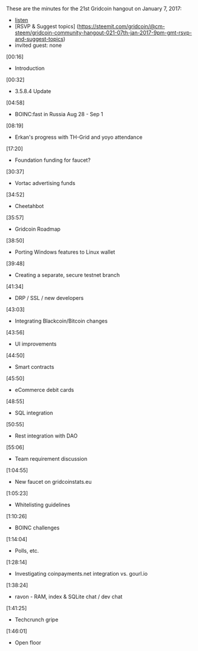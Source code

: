 These are the minutes for the 21st Gridcoin hangout on January 7, 2017:

* [listen](https://soundcloud.com/gridcoin-community-hangouts/021-07012017a)
* [RSVP & Suggest topics] (https://steemit.com/gridcoin/@cm-steem/gridcoin-community-hangout-021-07th-jan-2017-9pm-gmt-rsvp-and-suggest-topics)
* invited guest: none

[00:16]
* Introduction

[00:32]
* 3.5.8.4 Update

[04:58]
* BOINC:fast in Russia Aug 28 - Sep 1

[08:19]
* Erkan's progress with TH-Grid and yoyo attendance

[17:20]
* Foundation funding for faucet?

[30:37]
* Vortac advertising funds

[34:52]
* Cheetahbot

[35:57]
* Gridcoin Roadmap

[38:50]
* Porting Windows features to Linux wallet

[39:48]
* Creating a separate, secure testnet branch

[41:34]
* DRP / SSL / new developers

[43:03]
* Integrating Blackcoin/Bitcoin changes

[43:56]
* UI improvements

[44:50]
* Smart contracts

[45:50]
* eCommerce debit cards

[48:55]
* SQL integration

[50:55]
* Rest integration with DAO

[55:06]
* Team requirement discussion

[1:04:55]
* New faucet on gridcoinstats.eu

[1:05:23]
* Whitelisting guidelines

[1:10:26]
* BOINC challenges

[1:14:04]
* Polls, etc.

[1:28:14]
* Investigating coinpayments.net integration vs. gourl.io

[1:38:24]
* ravon - RAM, index & SQLite chat / dev chat

[1:41:25]
* Techcrunch gripe

[1:46:01]
* Open floor
